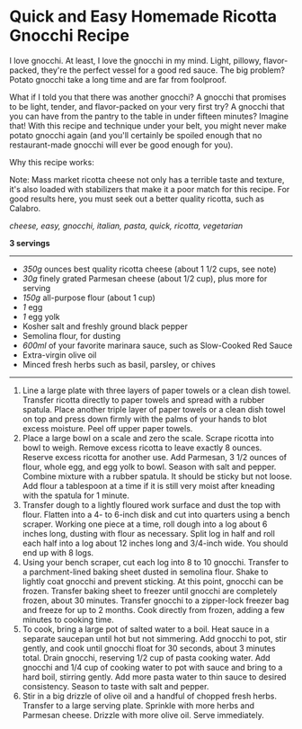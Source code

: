# Quick and Easy Homemade Ricotta Gnocchi Recipe

I love gnocchi. At least, I love the gnocchi in my mind. Light, pillowy, flavor-packed, they're the perfect vessel for a good red sauce. The big problem? Potato gnocchi take a long time and are far from foolproof.

What if I told you that there was another gnocchi? A gnocchi that promises to be light, tender, and flavor-packed on your very first try? A gnocchi that you can have from the pantry to the table in under fifteen minutes? Imagine that! With this recipe and technique under your belt, you might never make potato gnocchi again (and you'll certainly be spoiled enough that no restaurant-made gnocchi will ever be good enough for you).

Why this recipe works:

Note: Mass market ricotta cheese not only has a terrible taste and texture, it's also loaded with stabilizers that make it a poor match for this recipe. For good results here, you must seek out a better quality ricotta, such as Calabro.

*cheese, easy, gnocchi, italian, pasta, quick, ricotta, vegetarian*

**3 servings**

---

- *350g* ounces best quality ricotta cheese (about 1 1/2 cups, see note)
- *30g* finely grated Parmesan cheese (about 1/2 cup), plus more for serving
- *150g* all-purpose flour (about 1 cup)
- *1* egg 
- *1* egg yolk
- Kosher salt and freshly ground black pepper
- Semolina flour, for dusting
- *600ml*  of your favorite marinara sauce, such as Slow-Cooked Red Sauce
- Extra-virgin olive oil
- Minced fresh herbs such as basil, parsley, or chives

---

1. Line a large plate with three layers of paper towels or a clean dish towel. Transfer ricotta directly to paper towels and spread with a rubber spatula. Place another triple layer of paper towels or a clean dish towel on top and press down firmly with the palms of your hands to blot excess moisture. Peel off upper paper towels.
2. Place a large bowl on a scale and zero the scale. Scrape ricotta into bowl to weigh. Remove excess ricotta to leave exactly 8 ounces. Reserve excess ricotta for another use. Add Parmesan, 3 1/2 ounces of flour, whole egg, and egg yolk to bowl. Season with salt and pepper. Combine mixture with a rubber spatula. It should be sticky but not loose. Add flour a tablespoon at a time if it is still very moist after kneading with the spatula for 1 minute.
3. Transfer dough to a lightly floured work surface and dust the top with flour. Flatten into a 4- to 6-inch disk and cut into quarters using a bench scraper. Working one piece at a time, roll dough into a log about 6 inches long, dusting with flour as necessary. Split log in half and roll each half into a log about 12 inches long and 3/4-inch wide. You should end up with 8 logs.
4. Using your bench scraper, cut each log into 8 to 10 gnocchi. Transfer to a parchment-lined baking sheet dusted in semolina flour. Shake to lightly coat gnocchi and prevent sticking. At this point, gnocchi can be frozen. Transfer baking sheet to freezer until gnocchi are completely frozen, about 30 minutes. Transfer gnocchi to a zipper-lock freezer bag and freeze for up to 2 months. Cook directly from frozen, adding a few minutes to cooking time.
5. To cook, bring a large pot of salted water to a boil. Heat sauce in a separate saucepan until hot but not simmering. Add gnocchi to pot, stir gently, and cook until gnocchi float for 30 seconds, about 3 minutes total. Drain gnocchi, reserving 1/2 cup of pasta cooking water. Add gnocchi and 1/4 cup of cooking water to pot with sauce and bring to a hard boil, stirring gently. Add more pasta water to thin sauce to desired consistency. Season to taste with salt and pepper.
6. Stir in a big drizzle of olive oil and a handful of chopped fresh herbs. Transfer to a large serving plate. Sprinkle with more herbs and Parmesan cheese. Drizzle with more olive oil. Serve immediately.